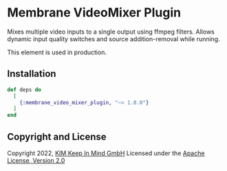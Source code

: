 # Membrane VideoMixer Plugin
Mixes multiple video inputs to a single output using ffmpeg filters. Allows
dynamic input quality switches and source addition-removal while running.

This element is used in production.

## Installation
```elixir
def deps do
  [
    {:membrane_video_mixer_plugin, "~> 1.0.0"}
  ]
end
```

## Copyright and License
Copyright 2022, [KIM Keep In Mind GmbH](https://www.keepinmind.info/)
Licensed under the [Apache License, Version 2.0](LICENSE)
